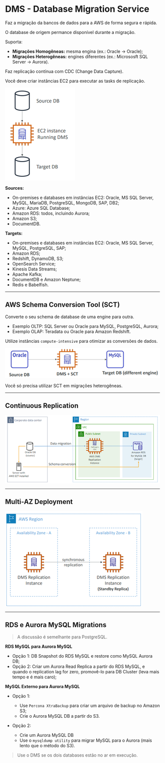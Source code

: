 # DMS - Database Migration Service

Faz a migração da bancos de dados para a AWS de forma segura e rápida.

O database de origem permance disponível durante a migração.

Suporta:

* **Migrações Homogêneas:** mesma engina (ex.: Oracle -> Oracle);
* **Migrações Heterogêneas:** engines diferentes (ex.: Micrososft SQL Server -> Aurora).

Faz replicação contínua com CDC (Change Data Capture).

Você deve criar instâncias EC2 para executar as tasks de replicação.

![](./imagens/dms.png)

**Sources:**

* On-premises e databases em instâncias EC2: Oracle, MS SQL Server, MySQL, MariaDB, PostgreSQL, MongoDB, SAP, DB2;
* Azure: Azure SQL Database;
* Amazon RDS: todos, incluindo Aurora;
* Amazon S3;
* DocumentDB.

**Targets:**

* On-premises e databases em instâncias EC2: Oracle, MS SQL Server, MySQL, PostgreSQL, SAP;
* Amazon RDS;
* Redshift, DynamoDB, S3;
* OpenSearch Service;
* Kinesis Data Streams;
* Apache Kafka;
* DocumentDB e Amazon Neptune;
* Redis e Babelfish.

---

## AWS Schema Conversion Tool (SCT)

Converte o seu schema de database de uma engine para outra.

* Exemplo OLTP: SQL Server ou Oracle para MySQL, PostgreSQL, Aurora;
* Exemplo OLAP: Teradata ou Oracle para Amazon Redshift.

Utilize instâncias `compute-intensive` para otimizar as conversões de dados.

![](./imagens/sct.png)

Você só precisa utilizar SCT em migrações heterogêneas.

---

## Continuous Replication

![](./imagens/continuous.png)

---

## Multi-AZ Deployment

![](./imagens/multiAZ.png)

---

## RDS e Aurora MySQL Migrations

> A discussão é semelhante para PostgreSQL.

**RDS MySQL para Aurora MySQL**

* Opção 1: DB Snapshot do RDS MySQL e restore como MySQL Aurora DB;
* Opção 2: Criar um Aurora Read Replica a partir do RDS MySQL, e quando o replication lag for zero, promovê-lo para DB Cluster (leva mais tempo e é mais caro);

**MySQL Externo para Aurora MySQL**

* Opção 1:
    * Use `Percona XtraBackup` para criar um arquivo de backup no Amazon S3;
    * Crie o Aurora MySQL DB a partir do S3.

* Opção 2:
    * Crie um Aurora MySQL DB
    * Use o `mysqldump utility` para migrar MySQL para o Aurora (mais lento que o método do S3).

> Use o DMS se os dois databases estão no ar em execução.